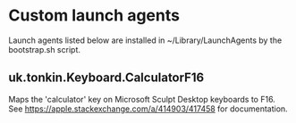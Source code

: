 Custom launch agents
====================
Launch agents listed below are installed in ~/Library/LaunchAgents by the
bootstrap.sh script.

uk.tonkin.Keyboard.CalculatorF16
--------------------------------
Maps the 'calculator' key on Microsoft Sculpt Desktop keyboards to F16.
See https://apple.stackexchange.com/a/414903/417458 for documentation.

